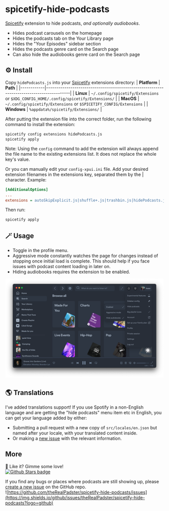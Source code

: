 # spicetify-hide-podcasts
[Spicetify](https://github.com/spicetify/spicetify-cli) extension to hide podcasts, _and optionally audiobooks_. 
* Hides podcast carousels on the homepage
* Hides the podcasts tab on the Your Library page
* Hides the "Your Episodes" sidebar section
* Hides the podcasts genre card on the Search page
* Can also hide the audiobooks genre card on the Search page
## ⚙️ Install
Copy `hidePodcasts.js` into your [Spicetify](https://github.com/spicetify/spicetify-cli) extensions directory:
| **Platform** | **Path**                                                                               |
|------------|------------------------------------------------------------------------------------------|
| **Linux**      | `~/.config/spicetify/Extensions` or `$XDG_CONFIG_HOME/.config/spicetify/Extensions/` |
| **MacOS**      | `~/.config/spicetify/Extensions` or `$SPICETIFY_CONFIG/Extensions`                   |
| **Windows**    | `%appdata%/spicetify/Extensions/`                                               |

After putting the extension file into the correct folder, run the following command to install the extension:
```
spicetify config extensions hidePodcasts.js
spicetify apply
```
Note: Using the `config` command to add the extension will always append the file name to the existing extensions list. It does not replace the whole key's value.

Or you can manually edit your `config-xpui.ini` file. Add your desired extension filenames in the extensions key, separated them by the | character.
Example:

```ini
[AdditionalOptions]
...
extensions = autoSkipExplicit.js|shuffle+.js|trashbin.js|hidePodcasts.js
```

Then run:

```
spicetify apply
```

## 🪄  Usage
- Toggle in the profile menu. 
- Aggressive mode constantly watches the page for changes instead of stopping once initial load is complete. This should help if you face issues with podcast content loading in later on. 
- Hiding audiobooks requires the extension to be enabled. 

[![Screenshot](screenshot.png)](https://raw.githubusercontent.com/theRealPadster/spicetify-hide-podcasts/main/screenshot.png)

## 🌎 Translations
I've added translations support! If you use Spotify in a non-English language and are getting the "hide podcasts" menu item etc in English, you can get your language added by either: 
- Submitting a pull request with a new copy of `src/locales/en.json` but named after your locale, with your translated content inside. 
- Or making a [new issue](https://github.com/theRealPadster/spicetify-hide-podcasts/issues/new?template=new_translation.yml) with the relevant information. 

##  More
🌟 Like it? Gimme some love!    
[![Github Stars badge](https://img.shields.io/github/stars/theRealPadster/spicetify-hide-podcasts?logo=github&style=social)](https://github.com/theRealPadster/spicetify-hide-podcasts/)

If you find any bugs or places where podcasts are still showing up, please [create a new issue](https://github.com/theRealPadster/spicetify-hide-podcasts/issues/new/choose) on the GitHub repo.    
![https://github.com/theRealPadster/spicetify-hide-podcasts/issues](https://img.shields.io/github/issues/theRealPadster/spicetify-hide-podcasts?logo=github)
